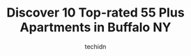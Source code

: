 ---
layout: ampstory
image: https://i0.wp.com/www.depkes.org/wp-content/uploads/2023/06/55-plus-apartments-0-in-buffalo-ny-1685786352.jpeg?resize=640,853
author: techidn
featured: false
description: Discover the impressive array of 55 Plus Apartments options in Buffalo NY, where you can find 10 of the largest 55 Plus Apartments establishments in the area. From renowned classics to hidde
title: Discover 10 Top-rated 55 Plus Apartments in Buffalo NY
cover:
   title: Discover 10 Top-rated 55 Plus Apartments in Buffalo NY
   subtitle: Rickpate
   background: https://www.depkes.org/wp-content/uploads/2023/06/55-plus-apartments-0-in-buffalo-ny-1685786352.jpeg

pages: 
 - layout: thirds
   top: <h1>#1 Canterbury Woods Gates Circle</h1>
   bottom: "<p>Wish I could afford it. I would love to live here...</p>"
   background: https://www.depkes.org/wp-content/uploads/2023/06/55-plus-apartments-1-in-buffalo-ny-1685786352.jpeg
   backgroundblur: true
 - layout: thirds
   top: <h1>#2 Hertel Park Senior Apartments</h1>
   bottom: "<p>I ultimately decided low income housing was not for me but my experience was a rewarding one and the apts and location are great. The assistant property Mgr is Russian no</p>"
   background: https://www.depkes.org/wp-content/uploads/2023/06/55-plus-apartments-2-in-buffalo-ny-1685786353.jpeg
   cta:
      link: https://www.depkes.org/blog/discover-10-top-rated-55-plus-apartments-in-buffalo-ny/
      text: Discover 10 Top-rated 55 Plus Apartments in Buffalo NY
 - layout: thirds
   top: <h1>#3 Seneca Cazenovia Senior Housing</h1>
   bottom: "<p>2171 Seneca St, Buffalo, NY 14210, United States</p>"
   background: https://www.depkes.org/wp-content/uploads/2023/06/55-plus-apartments-3-in-buffalo-ny-1685786353.jpeg
   cta:
      link: https://www.depkes.org/blog/discover-10-top-rated-55-plus-apartments-in-buffalo-ny/
      text: Discover 10 Top-rated 55 Plus Apartments in Buffalo NY
 - layout: thirds
   top: <h1>#4 Orchard Place Senior Apartments</h1>
   bottom: "<p>133 Orchard Pl, Lackawanna, NY 14218, United States</p>"
   background: https://images.unsplash.com/photo-1609083590460-7b8cc0ca65f8?ixlib=rb-4.0.3&ixid=MnwxMjA3fDB8MHxwaG90by1wYWdlfHx8fGVufDB8fHx8&auto=format&fit=crop&w=640&h=853&q=80
   cta:
      link: https://www.depkes.org/blog/discover-10-top-rated-55-plus-apartments-in-buffalo-ny/
      text: Discover 10 Top-rated 55 Plus Apartments in Buffalo NY
 - layout: thirds
   top: <h1>#5 Park Creek Senior Apartments</h1>
   bottom: "<p>408 Mill St, Buffalo, NY 14221, United States</p>"
   background: https://images.unsplash.com/photo-1553949345-eb786bb3f7ba?ixlib=rb-4.0.3&ixid=MnwxMjA3fDB8MHxwaG90by1wYWdlfHx8fGVufDB8fHx8&auto=format&fit=crop&w=640&h=853&q=80
   cta:
      link: https://www.depkes.org/blog/discover-10-top-rated-55-plus-apartments-in-buffalo-ny/
      text: Discover 10 Top-rated 55 Plus Apartments in Buffalo NY
 - layout: thirds
   top: <h1>#6 Baptist Manor</h1>
   bottom: "<p>276 Linwood Ave, Buffalo, NY 14209, United States</p>"
   background: https://images.unsplash.com/photo-1567095761054-7a02e69e5c43?ixlib=rb-4.0.3&ixid=MnwxMjA3fDB8MHxwaG90by1wYWdlfHx8fGVufDB8fHx8&auto=format&fit=crop&w=640&h=853&q=80
   cta:
      link: https://www.depkes.org/blog/discover-10-top-rated-55-plus-apartments-in-buffalo-ny/
      text: Discover 10 Top-rated 55 Plus Apartments in Buffalo NY
 - layout: thirds
   top: <h1>#7 Connect55+ Orchard Park | 60 Plus Active Adult Retirement Community</h1>
   bottom: "<p>100 Weiss Ave, Buffalo, NY 14224, United States</p>"
   background: https://images.unsplash.com/photo-1602536052359-ef94c21c5948?ixlib=rb-4.0.3&ixid=MnwxMjA3fDB8MHxwaG90by1wYWdlfHx8fGVufDB8fHx8&auto=format&fit=crop&w=640&h=853&q=80
   cta:
      link: https://www.depkes.org/blog/discover-10-top-rated-55-plus-apartments-in-buffalo-ny/
      text: Discover 10 Top-rated 55 Plus Apartments in Buffalo NY
 - layout: thirds
   middle: Continue reading...
   background: https://images.unsplash.com/photo-1574169208507-84376144848b?ixlib=rb-4.0.3&ixid=MnwxMjA3fDB8MHxwaG90by1wYWdlfHx8fGVufDB8fHx8&auto=format&fit=crop&w=640&h=853&q=80
   cta:
      link: https://www.depkes.org/blog/discover-10-top-rated-55-plus-apartments-in-buffalo-ny/
      text: Discover 10 Top-rated 55 Plus Apartments in Buffalo NY
      
---
